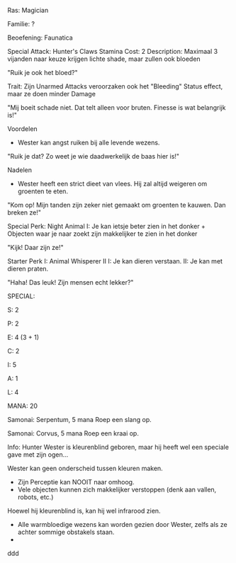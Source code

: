 Ras: Magician

Familie: ?

Beoefening: Faunatica

Special Attack: Hunter's Claws
	Stamina Cost: 2
	Description: Maximaal 3 vijanden naar keuze krijgen lichte shade, maar zullen ook bloeden

"Ruik je ook het bloed?"

Trait: Zijn Unarmed Attacks veroorzaken ook het "Bleeding" Status effect, maar ze doen minder Damage

"Mij boeit schade niet. Dat telt alleen voor bruten. Finesse is wat belangrijk is!"

Voordelen

- Wester kan angst ruiken bij alle levende wezens.

"Ruik je dat? Zo weet je wie daadwerkelijk de baas hier is!"

Nadelen

- Wester heeft een strict dieet van vlees. Hij zal altijd weigeren om groenten te eten.

"Kom op! Mijn tanden zijn zeker niet gemaakt om groenten te kauwen. Dan breken ze!"

Special Perk: Night Animal
	I: Je kan ietsje beter zien in het donker
	+ Objecten waar je naar zoekt zijn makkelijker te zien in het donker

"Kijk! Daar zijn ze!"

Starter Perk I:
	Animal Whisperer II
	I: Je kan dieren verstaan.
	II: Je kan met dieren praten.

"Haha! Das leuk! Zijn mensen echt lekker?"

SPECIAL:

S: 2

P: 2

E: 4 (3 + 1)

C: 2

I: 5

A: 1

L: 4

MANA: 20

Samonai: Serpentum, 5 mana
	Roep een slang op.

Samonai: Corvus, 5 mana
	Roep een kraai op.

Info:
Hunter
Wester is kleurenblind geboren, maar hij heeft wel een speciale gave met zijn ogen...

Wester kan geen onderscheid tussen kleuren maken.
- Zijn Perceptie kan NOOIT naar omhoog.
- Vele objecten kunnen zich makkelijker verstoppen (denk aan vallen, robots, etc.)

Hoewel hij kleurenblind is, kan hij wel infrarood zien.
- Alle warmbloedige wezens kan worden gezien door Wester, zelfs als ze achter sommige obstakels staan.
- 




























ddd